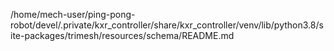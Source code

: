 /home/mech-user/ping-pong-robot/devel/.private/kxr_controller/share/kxr_controller/venv/lib/python3.8/site-packages/trimesh/resources/schema/README.md